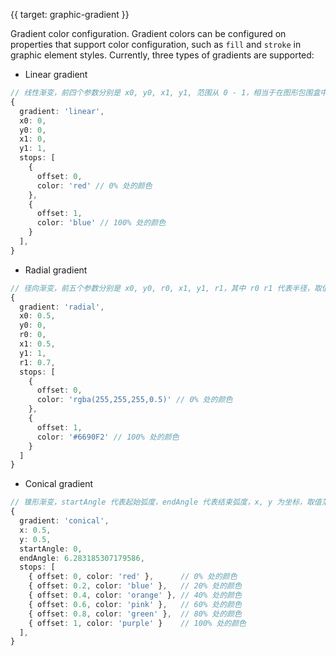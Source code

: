 {{ target: graphic-gradient }}

Gradient color configuration. Gradient colors can be configured on properties that support color configuration, such as `fill` and `stroke` in graphic element styles. Currently, three types of gradients are supported:

- Linear gradient

```ts
// 线性渐变，前四个参数分别是 x0, y0, x1, y1, 范围从 0 - 1，相当于在图形包围盒中的百分比
{
  gradient: 'linear',
  x0: 0,
  y0: 0,
  x1: 0,
  y1: 1,
  stops: [
    {
      offset: 0,
      color: 'red' // 0% 处的颜色
    },
    {
      offset: 1,
      color: 'blue' // 100% 处的颜色
    }
  ],
}
```

- Radial gradient

```ts
// 径向渐变，前五个参数分别是 x0, y0, r0, x1, y1, r1，其中 r0 r1 代表半径，取值同线性渐变
{
  gradient: 'radial',
  x0: 0.5,
  y0: 0,
  r0: 0,
  x1: 0.5,
  y1: 1,
  r1: 0.7,
  stops: [
    {
      offset: 0,
      color: 'rgba(255,255,255,0.5)' // 0% 处的颜色
    },
    {
      offset: 1,
      color: '#6690F2' // 100% 处的颜色
    }
  ]
}
```

- Conical gradient

```ts
// 锥形渐变，startAngle 代表起始弧度，endAngle 代表结束弧度，x, y 为坐标，取值范围 0 - 1
{
  gradient: 'conical',
  x: 0.5,
  y: 0.5,
  startAngle: 0,
  endAngle: 6.283185307179586,
  stops: [
    { offset: 0, color: 'red' },      // 0% 处的颜色
    { offset: 0.2, color: 'blue' },   // 20% 处的颜色
    { offset: 0.4, color: 'orange' }, // 40% 处的颜色
    { offset: 0.6, color: 'pink' },   // 60% 处的颜色
    { offset: 0.8, color: 'green' },  // 80% 处的颜色
    { offset: 1, color: 'purple' }    // 100% 处的颜色
  ],
}
```
